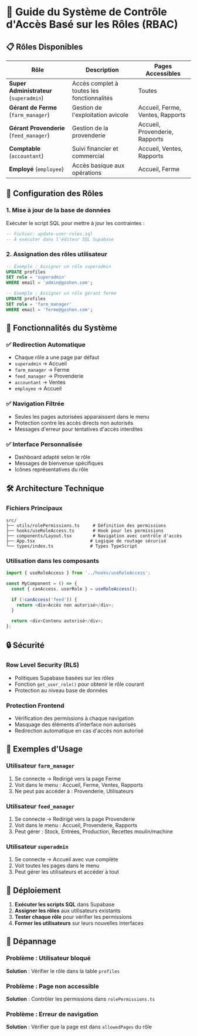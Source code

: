 # 🔐 Guide du Système de Contrôle d'Accès Basé sur les Rôles (RBAC)

## 📋 Rôles Disponibles

| Rôle | Description | Pages Accessibles |
|------|-------------|-------------------|
| **Super Administrateur** (`superadmin`) | Accès complet à toutes les fonctionnalités | Toutes |
| **Gérant de Ferme** (`farm_manager`) | Gestion de l'exploitation avicole | Accueil, Ferme, Ventes, Rapports |
| **Gérant Provenderie** (`feed_manager`) | Gestion de la provenderie | Accueil, Provenderie, Rapports |
| **Comptable** (`accountant`) | Suivi financier et commercial | Accueil, Ventes, Rapports |
| **Employé** (`employee`) | Accès basique aux opérations | Accueil, Ferme |

## 🚀 Configuration des Rôles

### 1. Mise à jour de la base de données
Exécuter le script SQL pour mettre à jour les contraintes :
```sql
-- Fichier: update-user-roles.sql
-- À exécuter dans l'éditeur SQL Supabase
```

### 2. Assignation des rôles utilisateur
```sql
-- Exemple : Assigner un rôle superadmin
UPDATE profiles
SET role = 'superadmin'
WHERE email = 'admin@goshen.com';

-- Exemple : Assigner un rôle gérant ferme
UPDATE profiles
SET role = 'farm_manager'
WHERE email = 'ferme@goshen.com';
```

## 🎯 Fonctionnalités du Système

### ✅ **Redirection Automatique**
- Chaque rôle a une page par défaut
- `superadmin` → Accueil
- `farm_manager` → Ferme
- `feed_manager` → Provenderie
- `accountant` → Ventes
- `employee` → Accueil

### ✅ **Navigation Filtrée**
- Seules les pages autorisées apparaissent dans le menu
- Protection contre les accès directs non autorisés
- Messages d'erreur pour tentatives d'accès interdites

### ✅ **Interface Personnalisée**
- Dashboard adapté selon le rôle
- Messages de bienvenue spécifiques
- Icônes représentatives du rôle

## 🛠️ Architecture Technique

### Fichiers Principaux
```
src/
├── utils/rolePermissions.ts     # Définition des permissions
├── hooks/useRoleAccess.ts       # Hook pour les permissions
├── components/Layout.tsx        # Navigation avec contrôle d'accès
├── App.tsx                     # Logique de routage sécurisé
└── types/index.ts              # Types TypeScript
```

### Utilisation dans les composants
```typescript
import { useRoleAccess } from '../hooks/useRoleAccess';

const MyComponent = () => {
  const { canAccess, userRole } = useRoleAccess();

  if (!canAccess('feed')) {
    return <div>Accès non autorisé</div>;
  }

  return <div>Contenu autorisé</div>;
};
```

## 🔒 Sécurité

### Row Level Security (RLS)
- Politiques Supabase basées sur les rôles
- Fonction `get_user_role()` pour obtenir le rôle courant
- Protection au niveau base de données

### Protection Frontend
- Vérification des permissions à chaque navigation
- Masquage des éléments d'interface non autorisés
- Redirection automatique en cas d'accès non autorisé

## 📖 Exemples d'Usage

### Utilisateur `farm_manager`
1. Se connecte → Redirigé vers la page Ferme
2. Voit dans le menu : Accueil, Ferme, Ventes, Rapports
3. Ne peut pas accéder à : Provenderie, Utilisateurs

### Utilisateur `feed_manager`
1. Se connecte → Redirigé vers la page Provenderie
2. Voit dans le menu : Accueil, Provenderie, Rapports
3. Peut gérer : Stock, Entrées, Production, Recettes moulin/machine

### Utilisateur `superadmin`
1. Se connecte → Accueil avec vue complète
2. Voit toutes les pages dans le menu
3. Peut gérer les utilisateurs et accéder à tout

## 🚀 Déploiement

1. **Exécuter les scripts SQL** dans Supabase
2. **Assigner les rôles** aux utilisateurs existants
3. **Tester chaque rôle** pour vérifier les permissions
4. **Former les utilisateurs** sur leurs nouvelles interfaces

## 🐛 Dépannage

### Problème : Utilisateur bloqué
**Solution** : Vérifier le rôle dans la table `profiles`

### Problème : Page non accessible
**Solution** : Contrôler les permissions dans `rolePermissions.ts`

### Problème : Erreur de navigation
**Solution** : Vérifier que la page est dans `allowedPages` du rôle